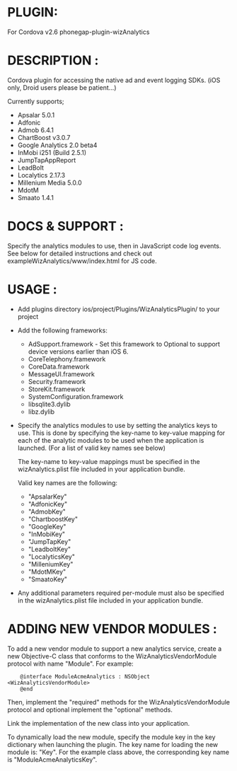 # PLUGIN: 
For Cordova v2.6
phonegap-plugin-wizAnalytics


# DESCRIPTION :

Cordova plugin for accessing the native ad and event logging SDKs. 
(iOS only, Droid users please be patient...)

Currently supports;
- Apsalar 5.0.1
- Adfonic
- Admob 6.4.1
- ChartBoost v3.0.7
- Google Analytics 2.0 beta4
- InMobi i251 (Build 2.5.1)
- JumpTapAppReport
- LeadBolt
- Localytics 2.17.3
- Millenium Media 5.0.0
- MdotM
- Smaato 1.4.1



# DOCS & SUPPORT :

Specify the analytics modules to use, then in JavaScript code log events.
See below for detailed instructions and check out exampleWizAnalytics/www/index.html for JS code.

# USAGE :

- Add plugins directory ios/project/Plugins/WizAnalyticsPlugin/ to your project
- Add the following frameworks:
	- AdSupport.framework - Set this framework to Optional to support device versions earlier than iOS 6.
	- CoreTelephony.framework
	- CoreData.framework
	- MessageUI.framework
	- Security.framework
	- StoreKit.framework
	- SystemConfiguration.framework
	- libsqlite3.dylib
	- libz.dylib

- Specify the analytics modules to use by setting the analytics keys to use.
  This is done by specifying the key-name to key-value mapping for each of the
  analytic modules to be used when the application is launched. (For a list of
  valid key names see below)

  The key-name to key-value mappings must be specified in the wizAnalytics.plist
  file included in your application bundle.

  Valid key names are the following:
	- "ApsalarKey"
	- "AdfonicKey"
	- "AdmobKey"
	- "ChartboostKey"
	- "GoogleKey"
	- "InMobiKey"
	- "JumpTapKey"
	- "LeadboltKey"
	- "LocalyticsKey"
	- "MilleniumKey"
	- "MdotMKey"
	- "SmaatoKey"

- Any additional parameters required per-module must also be specified in the
  wizAnalytics.plist file included in your application bundle.

# ADDING NEW VENDOR MODULES :

To add a new vendor module to support a new analytics service, create a new
Objective-C class that conforms to the WizAnalyticsVendorModule protocol with
name "Module<XXX>".  For example:

		@interface ModuleAcmeAnalytics : NSObject <WizAnalyticsVendorModule>
		@end

Then, implement the "required" methods for the WizAnalyticsVendorModule protocol
and optional implement the "optional" methods.

Link the implementation of the new class into your application.

To dynamically load the new module, specify the module key in the key dictionary
when launching the plugin.  The key name for loading the new module is:
"<class-name>Key".  For the example class above, the corresponding key name
is "ModuleAcmeAnalyticsKey".  
